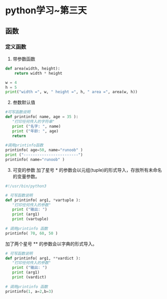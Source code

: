 # python学习~第三天
 
## 函数
 
### 定义函数

1. 带参数函数

```python
def area(width, height):
    return width * height

w = 4
h = 5
print("width =", w, " height =", h, " area =", area(w, h))
```

2. 叁数默认值

```python
#可写函数说明
def printinfo( name, age = 35 ):
   "打印任何传入的字符串"
   print ("名字: ", name)
   print ("年龄: ", age)
   return
 
#调用printinfo函数
printinfo( age=50, name="runoob" )
print ("------------------------")
printinfo( name="runoob" )
```

3. 可变的参数
加了星号 * 的参数会以元组(tuple)的形式导入，存放所有未命名的变量参数。

```python
#!/usr/bin/python3

# 可写函数说明
def printinfo( arg1, *vartuple ):
   "打印任何传入的参数"
   print ("输出: ")
   print (arg1)
   print (vartuple)
 
# 调用printinfo 函数
printinfo( 70, 60, 50 )
```

加了两个星号 ** 的参数会以字典的形式导入。

```python
# 可写函数说明
def printinfo( arg1, **vardict ):
   "打印任何传入的参数"
   print ("输出: ")
   print (arg1)
   print (vardict)
 
# 调用printinfo 函数
printinfo(1, a=2,b=3)
```
